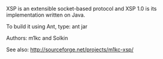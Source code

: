 XSP is an extensible socket-based protocol and XSP 1.0 is its implementation written on Java.

To build it using Ant, type:
    ant jar

Authors:
m1kc and Solkin

See also:
http://sourceforge.net/projects/m1kc-xsp/
